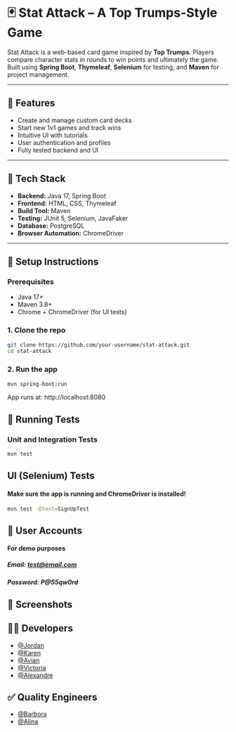# 🃏 Stat Attack – A Top Trumps-Style Game

Stat Attack is a web-based card game inspired by **Top Trumps**. Players compare character stats in rounds to win points and ultimately the game. Built using **Spring Boot**, **Thymeleaf**, **Selenium** for testing, and **Maven** for project management.

---

## 🚀 Features

- Create and manage custom card decks
- Start new 1v1 games and track wins
- Intuitive UI with tutorials
- User authentication and profiles
- Fully tested backend and UI

---

## 🧱 Tech Stack

- **Backend:** Java 17, Spring Boot
- **Frontend:** HTML, CSS, Thymeleaf
- **Build Tool:** Maven
- **Testing:** JUnit 5, Selenium, JavaFaker
- **Database:** PostgreSQL
- **Browser Automation:** ChromeDriver

---

## 🔧 Setup Instructions

### Prerequisites

- Java 17+
- Maven 3.8+
- Chrome + ChromeDriver (for UI tests)

### 1. Clone the repo

```bash
git clone https://github.com/your-username/stat-attack.git
cd stat-attack
```

### 2. Run the app
```bash
mvn spring-boot:run
```
App runs at: http://localhost:8080

## 🧪 Running Tests

### Unit and Integration Tests
```bash
mvn test
```

## UI (Selenium) Tests
#### Make sure the app is running and ChromeDriver is installed!

```bash
mvn test -Dtest=SignUpTest
```
## 👤 User Accounts
#### For demo purposes

##### Email: test@email.com
##### Password: P@55qw0rd

## 🎨 Screenshots

## 🙋‍♂️ Developers
- [@Jordan](https://github.com/Jordan-Gill)
- [@Karen](https://github.com/karencorless)
- [@Avian](https://github.com/A-Schmigiel)
- [@Victoria](https://github.com/vicrbsn)
- [@Alexandre](https://github.com/twiin0)

## ✅ Quality Engineers
- [@Barbora](https://github.com/Bara170)
- [@Alina](https://github.com/AlinaLupu123)

